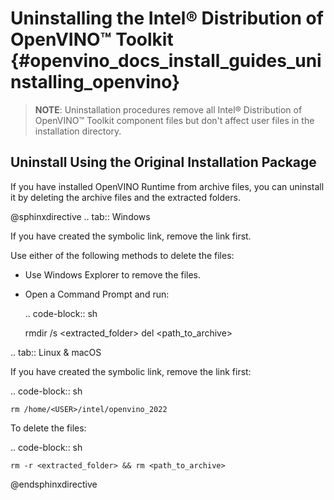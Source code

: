 # Uninstalling the Intel® Distribution of OpenVINO™ Toolkit {#openvino_docs_install_guides_uninstalling_openvino}

> **NOTE**: Uninstallation procedures remove all Intel® Distribution of OpenVINO™ Toolkit component files but don't affect user files in the installation directory.

## Uninstall Using the Original Installation Package

If you have installed OpenVINO Runtime from archive files, you can uninstall it by deleting the archive files and the extracted folders.

@sphinxdirective
.. tab:: Windows

  If you have created the symbolic link, remove the link first.

  Use either of the following methods to delete the files:

  * Use Windows Explorer to remove the files.
  * Open a Command Prompt and run:
    
    .. code-block:: sh
  
      rmdir /s <extracted_folder>
      del <path_to_archive>

    
.. tab:: Linux & macOS
  
  If you have created the symbolic link, remove the link first:

  .. code-block:: sh
  
    rm /home/<USER>/intel/openvino_2022

  To delete the files:

  .. code-block:: sh
  
    rm -r <extracted_folder> && rm <path_to_archive>

@endsphinxdirective
